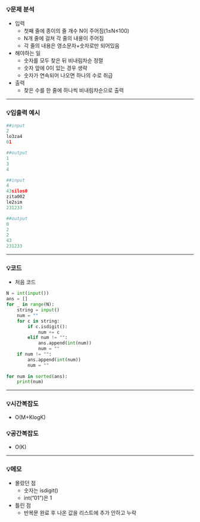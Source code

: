 ### 💡문제 분석

- 입력
    - 첫째 줄에 종이의 줄 개수 N이 주어짐(1≤N≤100)
    - N개 줄에 걸쳐 각 줄의 내용이 주어짐
    - 각 줄의 내용은 영소문자+숫자로만 되어있음
- 해야하는 일
    - 숫자를 모두 찾은 뒤 비내림차순 정렬
    - 숫자 앞에 0이 있는 경우 생략
    - 숫자가 연속되어 나오면 하나의 수로 취급
- 출력
    - 찾은 수를 한 줄에 하나씩 비내림차순으로 출력

---

### 💡입출력 예시

```python
##input
2
lo3za4
01

##output
1
3
4
```

```python
##input
4
43silos0
zita002
le2sim
231233

##output
0
2
2
43
231233
```

---

### 💡코드

- 처음 코드

```python
N = int(input())
ans = []
for _ in range(N):
    string = input()
    num = "" 
    for c in string:
        if c.isdigit():
            num += c
        elif num != "":
            ans.append(int(num))
            num = ""
    if num != "":
        ans.append(int(num))
        num = ""
            
for num in sorted(ans):
    print(num)
```

---

### 💡시간복잡도

- O(M+KlogK)

### 💡공간복잡도

- O(K)

---

### 💡메모

- 몰랐던 점
    - 숫자는 isdigit()
    - int(”01”)은 1
- 틀린 점
    - 반복문 완료 후 나온 값을 리스트에 추가 안하고 누락